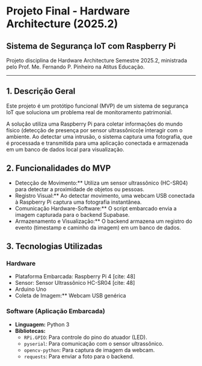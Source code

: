 # Projeto Final - Hardware Architecture (2025.2)
## Sistema de Segurança IoT com Raspberry Pi

Projeto disciplina de Hardware Architecture Semestre 2025.2, ministrada pelo Prof. Me. Fernando P. Pinheiro na Atitus Educação.

---

## 1. Descrição Geral

Este projeto é um protótipo funcional (MVP) de um sistema de segurança IoT que soluciona um problema real de monitoramento patrimonial.

A solução utiliza uma Raspberry Pi para coletar informações do mundo físico (detecção de presença por sensor ultrassônico)e interagir com o ambiente. Ao detectar uma intrusão, o sistema captura uma fotografia, que é processada e transmitida para uma aplicação conectada  e armazenada em um banco de dados local para visualização.

## 2. Funcionalidades do MVP

* Detecção de Movimento:** Utiliza um sensor ultrassônico (HC-SR04) para detectar a proximidade de objetos ou pessoas.
* Registro Visual:** Ao detectar movimento, uma webcam USB conectada à Raspberry Pi captura uma fotografia instantânea.
* Comunicação Hardware-Software:** O script embarcado envia a imagem capturada para o backend Supabase.
* Armazenamento e Visualização:** O backend armazena um registro do evento (timestamp e caminho da imagem) em um banco de dados.

## 3. Tecnologias Utilizadas

### Hardware
* Plataforma Embarcada: Raspberry Pi 4 [cite: 48]
* Sensor: Sensor Ultrassônico HC-SR04 [cite: 48]
* Arduino Uno
* Coleta de Imagem:** Webcam USB genérica

### Software (Aplicação Embarcada)
* **Linguagem:** Python 3
* **Bibliotecas:**
    * `RPi.GPIO`: Para controle do pino do atuador (LED).
    * `pyserial`: Para comunicação com o sensor ultrassônico.
    * `opencv-python`: Para captura de imagem da webcam.
    * `requests`: Para enviar a foto para o backend.
